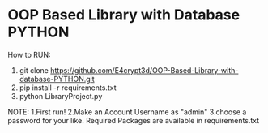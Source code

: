 # OOP Based Library with Database PYTHON

How to RUN:

1. git clone https://github.com/E4crypt3d/OOP-Based-Library-with-database-PYTHON.git
2. pip install -r requirements.txt
3. python LibraryProject.py

NOTE: 
1.First run!
2.Make an Account Username as "admin"
3.choose a password for your like.
Required Packages are available in requirements.txt
